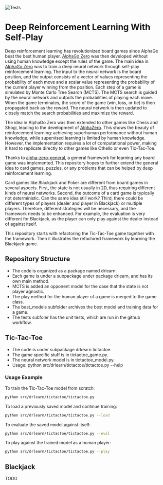 ![Tests](https://github.com/xyqlr/drlearn/actions/workflows/run-tests.yml/badge.svg)

# Deep Reinforcement Learning With Self-Play

Deep reinforcement learning has revolutionized board games since AlphaGo beat the best human player. [AlphaGo Zero](https://deepmind.com/research/case-studies/alphago-the-story-so-far) was then developed without using human knowledge except the rules of the game. The main idea in [AlphaGo Zero](https://deepmind.com/research/publications/mastering-the-game-of-go-without-human-knowledge) was to train a deep neural network through self-play reinforcement learning. The input to the neural network is the board position, and the output consists of a vector of values representing the probability of each move and a scalar value representing the probability of the current player winning from the position. Each step of a game is simulated by Monte Carlo Tree Search (MCTS). The MCTS search is guided by the neural network and outputs the probabilities of playing each move. When the game terminates, the score of the game (win, loss, or tie) is then propagated back as the reward. The neural network is then updated to closely match the search probabilities and maximize the reward.

The idea in AlphaGo Zero was then extended to other games like Chess and Shogi, leading to the development of [AlphaZero](https://deepmind.com/research/publications/mastering-chess-and-shogi-by-self-play-with-a-general-reinforcement-learning-algorithm). This shows the beauty of reinforcement learning: achieving superhuman performance without human knowledge, while supervised learning is limited by human knowledge. However, the implementation requires a lot of computational power, making it hard to replicate directly to other games like Othello or even Tic-Tac-Toe.

Thanks to [alpha-zero-general](https://github.com/suragnair/alpha-zero-general), a general framework for learning any board game was implemented. This repository hopes to further extend the general idea to card games, puzzles, or any problems that can be helped by deep reinforcement learning.

Card games like Blackjack and Poker are different from board games in several aspects. First, the state is not usually in 2D, thus requiring different kinds of neural networks. Second, the outcome of a card game is typically not deterministic. Can the same idea still work? Third, there could be different types of players (dealer and player in Blackjack) or multiple players. Therefore, different strategies will be necessary, and the framework needs to be enhanced. For example, the evaluation is very different for Blackjack, as the player can only play against the dealer instead of against itself.

This repository starts with refactoring the Tic-Tac-Toe game together with the framework. Then it illustrates the refactored framework by learning the Blackjack game.

## Repository Structure

- The code is organized as a package named drlearn.
- Each game is under a subpackage under package drlearn, and has its own main method.
- MCTS is added an opponent model for the case that the state is not player agnostic.
- The play method for the human player of a game is merged to the game class.
- The best_models subfolder archives the best model and training data for a game.
- The tests subfoler has the unit tests, which are run in the github workflow.

## Tic-Tac-Toe

- The code is under subpackage drkearn.tictactoe.
- The game specific stuff is in tictactoe_game.py.
- The neural network model is in tictactoe_model.py.
- Usage: python src/drlearn/tictactoe/tictactoe.py --help

### Usage Example

To train the Tic-Tac-Toe model from scratch:
```bash
python src/drlearn/tictactoe/tictactoe.py
```

To load a previously saved model and continue training:
```bash
python src/drlearn/tictactoe/tictactoe.py --load
```

To evaluate the saved model against itself:
```bash
python src/drlearn/tictactoe/tictactoe.py --eval
```

To play against the trained model as a human player:
```bash
python src/drlearn/tictactoe/tictactoe.py --play
```

## Blackjack

TODO